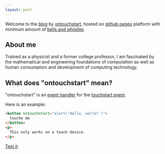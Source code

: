 ```yaml
---
layout: post
---
```

Welcome to the [blog](http://en.wikipedia.org/wiki/Blog) by [ontouchstart](http://twitter.com/ontouchstart), hosted on [github pages](https://pages.github.com) platform with minimum amount of [bells and whistles](http://en.wikipedia.org/wiki/Bells_and_whistles).

## About me

Trained as a physicist and a former college professor, I am fascinated by the mathematical and engineering foundations of computation as well as human consumption and development of computing technology.

## What does "ontouchstart" mean?

"ontouchstart" is an [event handler](http://www.quirksmode.org/js/events_early.html) for the [touchstart event](http://www.w3.org/TR/touch-events/#the-touchstart-event). 

Here is an example:

~~~ html
<button ontouchstart="alert('Hello, world!')">
  touche me
</button>
<p>
  This only works on a touch device.
</p>
~~~

[Test it](http://ontouchstart.github.io/sandbox/touchme.html).
